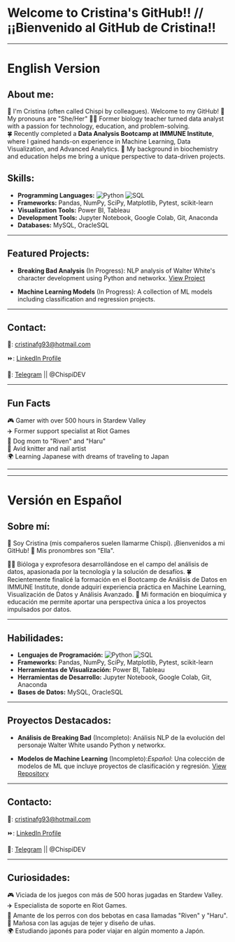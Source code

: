 # Welcome to Cristina's GitHub!! // ¡¡Bienvenido al GitHub de Cristina!!

---

# English Version  

## About me:
👋 I'm Cristina (often called Chispi by colleagues). Welcome to my GitHub!
🌸 My pronouns are "She/Her"
👩‍🔬 Former biology teacher turned data analyst with a passion for technology, education, and problem-solving.  
🍀 Recently completed a **Data Analysis Bootcamp at IMMUNE Institute**, where I gained hands-on experience in Machine Learning, Data Visualization, and Advanced Analytics. 
👀 My background in biochemistry and education helps me bring a unique perspective to data-driven projects.  

## Skills:
- **Programming Languages:** ![Python](https://img.shields.io/badge/-Python-blue) ![SQL](https://img.shields.io/badge/-SQL-orange)  
- **Frameworks:** Pandas, NumPy, SciPy, Matplotlib, Pytest, scikit-learn  
- **Visualization Tools:** Power BI, Tableau  
- **Development Tools:** Jupyter Notebook, Google Colab, Git, Anaconda  
- **Databases:** MySQL, OracleSQL

---

## Featured Projects:
- **Breaking Bad Analysis** (In Progress): NLP analysis of Walter White's character development using Python and networkx. [View Project](#)  
 
- **Machine Learning Models** (In Progress): A collection of ML models including classification and regression projects.

---

## Contact:
📧: cristinafg93@hotmail.com

⏩: <a href="https://www.linkedin.com/in/cristina-fuentes-gutiérrez-9467a7139/" target="_blank">LinkedIn Profile</a>

📲: <a href="https://telegram.me/ChispiDEV" target="_blank">Telegram</a> || @ChispiDEV 

---

## Fun Facts
🎮 Gamer with over 500 hours in Stardew Valley  
✈️ Former support specialist at Riot Games  
🐶 Dog mom to "Riven" and "Haru"  
🎨 Avid knitter and nail artist  
🌍 Learning Japanese with dreams of traveling to Japan  

---
---

# Versión en Español  

## Sobre mí:
👋 Soy Cristina (mis compañeros suelen llamarme Chispi). ¡Bienvenidos a mi GitHub!
🌸 Mis pronombres son "Ella".</p>
👩‍🔬 Bióloga y exprofesora desarrollándose en el campo del análisis de datos, apasionada por la tecnología y la solución de desafíos.
🍀 Recientemente finalicé la formación en el Bootcamp de Análisis de Datos en IMMUNE Institute, donde adquirí experiencia práctica en Machine Learning, Visualización de Datos y Análisis Avanzado.
👀 Mi formación en bioquímica y educación me permite aportar una perspectiva única a los proyectos impulsados por datos.

---

## Habilidades:
- **Lenguajes de Programación:** ![Python](https://img.shields.io/badge/-Python-blue) ![SQL](https://img.shields.io/badge/-SQL-orange)  
- **Frameworks:** Pandas, NumPy, SciPy, Matplotlib, Pytest, scikit-learn  
- **Herramientas de Visualización:** Power BI, Tableau  
- **Herramientas de Desarrollo:** Jupyter Notebook, Google Colab, Git, Anaconda  
- **Bases de Datos:** MySQL, OracleSQL

---

## Proyectos Destacados:
- **Análisis de Breaking Bad** (Incompleto): Análisis NLP de la evolución del personaje Walter White usando Python y networkx.
 
- **Modelos de Machine Learning** (Incompleto):*Español*: Una colección de modelos de ML que incluye proyectos de clasificación y regresión. [View Repository](#)

---

## Contacto:
📧: cristinafg93@hotmail.com

⏩: <a href="https://www.linkedin.com/in/cristina-fuentes-gutiérrez-9467a7139/" target="_blank">LinkedIn Profile</a>

📲: <a href="https://telegram.me/ChispiDEV" target="_blank">Telegram</a> || @ChispiDEV 

---

## Curiosidades:
🎮 Viciada de los juegos con más de 500 horas jugadas en Stardew Valley.  
✈️ Especialista de soporte en Riot Games.  
🐶 Amante de los perros con dos bebotas en casa llamadas "Riven" y "Haru".  
🎨 Mañosa con las agujas de tejer y diseño de uñas.  
🌍 Estudiando japonés para poder viajar en algún momento a Japón.
